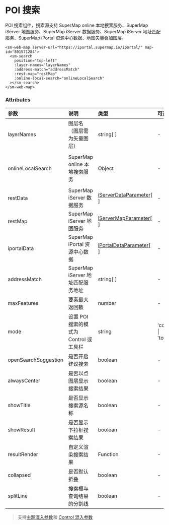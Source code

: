 # POI 搜索

POI 搜索组件，搜索源支持 SuperMap online 本地搜索服务、SuperMap iServer 地图服务、SuperMap iServer 数据服务、SuperMap iServer 地址匹配服务、SuperMap iPortal 资源中心数据、地图矢量叠加图层。

<sm-iframe src="https://iclient.supermap.io/examples/component/components_search_vue.html"></sm-iframe>

```vue
<sm-web-map server-url="https://iportal.supermap.io/iportal/" map-id="801571284">
  <sm-search
    position="top-left"
    :layer-names="layerNames"
    :address-match="addressMatch"
    :rest-map="restMap"
    :online-local-search="onlineLocalSearch"
  ></sm-search>
</sm-web-map>
```

### Attributes

| 参数                 | 说明                                    | 类型                                                                                 | 可选值                 | 默认值                           |
| :------------------- | :-------------------------------------- | :----------------------------------------------------------------------------------- | :--------------------- | :------------------------------- |
| layerNames           | 图层名（图层需为矢量图层）              | string[ ]                                                                            | -                      | -                                |
| onlineLocalSearch    | SuperMap online 本地搜索服务            | Object                                                                               | -                      | { enable: true, city: '北京市' } |
| restData             | SuperMap iServer 数据服务               | [iServerDataParameter](/zh/api/common-types/common-types.md#iserverdataparameter)[ ] | -                      | -                                |
| restMap              | SuperMap iServer 地图服务               | [iServerMapParameter](/zh/api/common-types/common-types.md#iservermapparameter)[ ]   | -                      | -                                |
| iportalData          | SuperMap iPortal 资源中心数据           | [iPortalDataParameter](/zh/api/common-types/common-types.md#iportaldataparameter)[ ] | -                      | -                                |
| addressMatch         | SuperMap iServer 地址匹配服务地址       | string[ ]                                                                            | -                      | -                                |
| maxFeatures          | 要素最大返回数                          | number                                                                               | -                      | 8                                |
| mode                 | 设置 POI 搜索的模式为 Control 或 工具栏 | string                                                                               | 'control' \| 'toolBar' | 'control'                        |
| openSearchSuggestion | 是否开启建议搜索                        | boolean                                                                              | -                      | false                            |
| alwaysCenter         | 是否以点图层显示搜索结果                | boolean                                                                              | -                      | true                             |
| showTitle            | 是否显示搜索源名称                      | boolean                                                                              | -                      | true                             |
| showResult           | 是否显示下拉框搜索结果                  | boolean                                                                              | -                      | true                             |
| resultRender         | 自定义渲染搜索结果                      | Function                                                                             | -                      | -                                |
| collapsed            | 是否默认折叠                            | boolean                                                                              | -                      | false                            |
| splitLine            | 搜索框与查询结果的分割线                | boolean                                                                              | -                      | false                            |

> 支持[主题混入参数](/zh/api/mixin/mixin.md#theme)和 [Control 混入参数](/zh/api/mixin/mixin.md#control)
